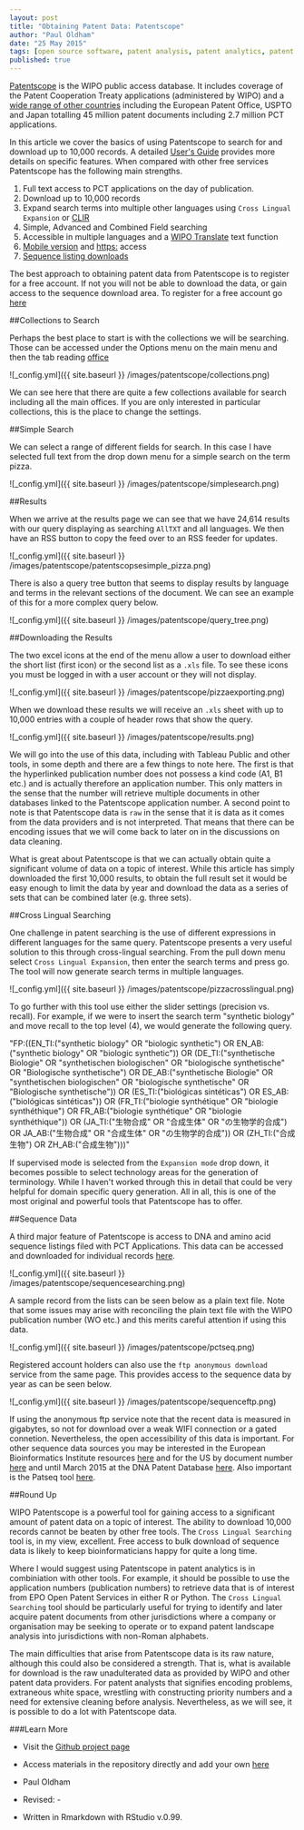 ```yaml
---
layout: post
title: "Obtaining Patent Data: Patentscope"
author: "Paul Oldham"
date: "25 May 2015"
tags: [open source software, patent analysis, patent analytics, patent survey, WIPO patentscope, patentscope]
published: true
---
```


[Patentscope](https://patentscope.wipo.int/search/en/search.jsf) is the WIPO public access database. It includes coverage of the Patent Cooperation Treaty applications (administered by WIPO) and a [wide range of other countries](https://patentscope.wipo.int/search/en/help/data_coverage.jsf) including the European Patent Office, USPTO and Japan totalling 45 million patent documents including 2.7 million PCT applications.

In this article we cover the basics of using Patentscope to search for and download up to 10,000 records. A detailed [User's Guide](http://www.wipo.int/edocs/pubdocs/en/patents/434/wipo_pub_l434_08.pdf) provides more details on specific features. When compared with other free services Patentscope has the following main strengths. 

1. Full text access to PCT applications on the day of publication.
2. Download up to 10,000 records
3. Expand search terms into multiple other languages using `Cross Lingual Expansion` or [CLIR](https://patentscope.wipo.int/search/en/clir/clir.jsf?new=true)
4. Simple, Advanced and Combined Field searching 
5. Accessible in multiple languages and a [WIPO Translate](https://www3.wipo.int/patentscope/translate/translate.jsf?interfaceLanguage=en) text function
6. [Mobile version](https://patentscope.wipo.int/search/mobile/index.jsf) and [https:](http://www.wipo.int/patentscope/en/news/pctdb/2015/news_0002.html) access
7. [Sequence listing downloads](https://patentscope.wipo.int/search/en/sequences.jsf)

The best approach to obtaining patent data from Patentscope is to register for a free account. If not you will not be able to download the data, or gain access to the sequence download area. To register for a free account go [here](https://patentscope.wipo.int/search/en/reg/registration.jsf)

##Collections to Search

Perhaps the best place to start is with the collections we will be searching. Those can be accessed under the Options menu on the main menu and then the tab reading [office](https://patentscope.wipo.int/search/en/reg/registration.jsf)

![_config.yml]({{ site.baseurl }} /images/patentscope/collections.png)

We can see here that there are quite a few collections available for search including all the main offices. If you are only interested in particular collections, this is the place to change the settings. 

##Simple Search

We can select a range of different fields for search. In this case I have selected full text from the drop down menu for a simple search on the term pizza.

![_config.yml]({{ site.baseurl }} /images/patentscope/simplesearch.png)

##Results

When we arrive at the results page we can see that we have 24,614 results with our query displaying as searching `AllTXT` and all languages. We then have an RSS button to copy the feed over to an RSS feeder for updates. 

![_config.yml]({{ site.baseurl }} /images/patentscope/patentscopsesimple_pizza.png)

There is also a query tree button that seems to display results by language and terms in the relevant sections of the document. We can see an example of this for a more complex query below.

![_config.yml]({{ site.baseurl }} /images/patentscope/query_tree.png)

##Downloading the Results

The two excel icons at the end of the menu allow a user to download either the short list (first icon) or the second list as a `.xls` file. To see these icons you must be logged in with a user account or they will not display. 

![_config.yml]({{ site.baseurl }} /images/patentscope/pizzaexporting.png)


When we download these results we will receive an `.xls` sheet with up to 10,000 entries with a couple of header rows that show the query. 

![_config.yml]({{ site.baseurl }} /images/patentscope/results.png) 

We will go into the use of this data, including with Tableau Public and other tools, in some depth and there are a few things to note here. The first is that the hyperlinked publication number does not possess a kind code (A1, B1 etc.) and is actually therefore an application number. This only matters in the sense that the number will retrieve multiple documents in other databases linked to the Patentscope application number. A second point to note is that Patentscope data is `raw` in the sense that it is data as it comes from the data providers and is not interpreted. That means that there can be encoding issues that we will come back to later on in the discussions on data cleaning. 

What is great about Patentscope is that we can actually obtain quite a significant volume of data on a topic of interest. While this article has simply downloaded the first 10,000 results, to obtain the full result set it would be easy enough to limit the data by year and download the data as a series of sets that can be combined later (e.g. three sets).

##Cross Lingual Searching

One challenge in patent searching is the use of different expressions in different languages for the same query. Patentscope presents a very useful solution to this through cross-lingual searching. From the pull down menu select `Cross Lingual Expansion`, then enter the search terms and press go. The tool will now generate search terms in multiple languages. 

![_config.yml]({{ site.baseurl }} /images/patentscope/pizzacrosslingual.png)

To go further with this tool use either the slider settings (precision vs. recall). For example, if we were to insert the search term "synthetic biology" and move recall to the top level (4), we would generate the following query. 

"FP:((EN_TI:("synthetic biology" OR "biologic synthetic") OR EN_AB:("synthetic biology" OR "biologic synthetic")) OR (DE_TI:("synthetische Biologie" OR "synthetischen biologischen" OR "biologische synthetische" OR "Biologische synthetische") OR DE_AB:("synthetische Biologie" OR "synthetischen biologischen" OR "biologische synthetische" OR "Biologische synthetische")) OR (ES_TI:("biológicas sintéticas") OR ES_AB:("biológicas sintéticas")) OR (FR_TI:("biologie synthétique" OR "biologie synthéthique") OR FR_AB:("biologie synthétique" OR "biologie synthéthique")) OR (JA_TI:("生物合成" OR "合成生体" OR "の生物学的合成") OR JA_AB:("生物合成" OR "合成生体" OR "の生物学的合成")) OR (ZH_TI:("合成生物") OR ZH_AB:("合成生物")))"

If supervised mode is selected from the `Expansion mode` drop down, it becomes possible to select technology areas for the generation of terminology. While I haven't worked through this in detail that could be very helpful for domain specific query generation. All in all, this is one of the most original and powerful tools that Patentscope has to offer. 

##Sequence Data

A third major feature of Patentscope is access to DNA and amino acid sequence listings filed with PCT Applications. This data can be accessed and downloaded for individual records [here](https://patentscope.wipo.int/search/en/sequences.jsf).

![_config.yml]({{ site.baseurl }} /images/patentscope/sequencesearching.png)

A sample record from the lists can be seen below as a plain text file. Note that some issues may arise with reconciling the plain text file with the WIPO publication number (WO etc.) and this merits careful attention if using this data. 

![_config.yml]({{ site.baseurl }} /images/patentscope/pctseq.png)

Registered account holders can also use the `ftp anonymous download` service from the same page. This provides access to the sequence data by year as can be seen below. 

![_config.yml]({{ site.baseurl }} /images/patentscope/sequenceftp.png)

If using the anonymous ftp service note that the recent data is measured in gigabytes, so not for download over a weak WIFI connection or a gated connetion. Nevertheless, the open accessibility of this data is important. For other sequence data sources you may be interested in the European Bioinformatics Institute resources [here](http://www.ebi.ac.uk/patentdata) and for the US by document number [here](http://seqdata.uspto.gov/) and until March 2015 at the DNA Patent Database [here](https://dnapatents.georgetown.edu/). Also important is the Patseq tool [here](https://www.lens.org/lens/bio/sequence). 

##Round Up

WIPO Patentscope is a powerful tool for gaining access to a significant amount of patent data on a topic of interest. The ability to download 10,000 records cannot be beaten by other free tools. The `Cross Lingual Searching` tool is, in my view, excellent. Free access to bulk download of sequence data is likely to keep bioinformaticians happy for quite a long time. 

Where I would suggest using Patentscope in patent analytics is in combiniation with other tools. For example, it should be possible to use the application numbers (publication numbers) to retrieve data that is of interest from EPO Open Patent Services in either R or Python. The `Cross Lingual Searching` tool should be particularly useful for trying to identify and later acquire patent documents from other jurisdictions where a company or organisation may be seeking to operate or to expand patent landscape analysis into jurisdictions with non-Roman alphabets. 

The main difficulties that arise from Patentscope data is its raw nature, although this could also be considered a strength. That is, what is available for download is the raw unadulterated data as provided by WIPO and other patent data providers. For patent analysts that signifies encoding problems, extraneous white space, wrestling with constructing priority numbers and a need for extensive cleaning before analysis. Nevertheless, as we will see, it is possible to do a lot with Patentscope data. 

###Learn More

- Visit the [Github project page](http://poldham.github.io/)
- Access materials in the repository directly and add your own [here](https://github.com/poldham/opensource-patent-analytics)



- Paul Oldham
- Revised: -
- Written in Rmarkdown with RStudio v.0.99.


